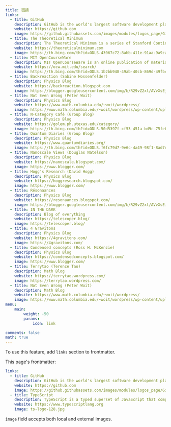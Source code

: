 ```yaml
---
title: 链接
links:
  - title: GitHub
    description: GitHub is the world's largest software development platform.
    website: https://github.com
    image: https://github.githubassets.com/images/modules/logos_page/GitHub-Mark.png
  - title: The Theoretical Minimum
    description: The Theoretical Minimum is a series of Stanford Continuing Studies courses taught by world renowned physicist Leonard Susskind.
    website: https://theoreticalminimum.com
    image: https://th.bing.com/th?id=ODLS.43067c72-8abb-411e-91aa-9a9ca783afa2&w=32&h=32&qlt=90&pcl=fffffa&r=0&o=6&pid=1.
  - title: MIT OpenCourseWare
    description: MIT OpenCourseWare is an online publication of materials from over 2,500 MIT courses, freely sharing knowledge with learners and educators around the world.
    website: https://ocw.mit.edu/search/
    image: https://th.bing.com/th?id=ODLS.1b2bb948-49ab-40cb-869d-49fbc6357aa9&w=32&h=32&qlt=90&pcl=fffffc&r=0&o=6&pid=1.2
  - title: Backreaction (Sabine Hossenfelder)
    description: Physics Blog
    website: https://backreaction.blogspot.com
    image: https://blogger.googleusercontent.com/img/b/R29vZ2xl/AVvXsEj199vq8Hlk6E29e5uhenlksrxFZhW5Z1vc7R5mIjZaNMyFO6CMqBaGlrc7xBjVhVZX-8Y704UfM9GYDzp1SBEI3cqVkRAKqpDWlBAJgj2eKGYyu9tyBuxGksEr122wtT8_9mT4/s1600/br_banner_new06.jpg
  - title: Not Even Wrong (Peter Woit)
    description: Physics Blog
    website: https://www.math.columbia.edu/~woit/wordpress/
    image: https://www.math.columbia.edu/~woit/wordpress/wp-content/uploads/2019/04/wordcloud.png
  - title: N-Category Café (Group Blog)
    description: Physics Blog
    website: https://golem.ph.utexas.edu/category/
    image: https://th.bing.com/th?id=ODLS.50d5397f-cf53-451a-bd9c-75febf78d2a2&w=32&h=32&qlt=90&pcl=fffffa&r=0&o=6&pid=1.2
  - title: Quantum Diaries (Group Blog)
    description: Physics Blog
    website: https://www.quantumdiaries.org/
    image: https://th.bing.com/th?id=ODLS.f6fc79d7-9e6c-4a49-98f1-8ad7dd115d64&w=32&h=32&qlt=90&pcl=fffffa&r=0&o=6&pid=1.2
  - title: Nanoscale Views (Douglas Natelson)
    description: Physics Blog
    website: https://nanoscale.blogspot.com/
    image: https://www.blogger.com/
  - title: Hogg's Research (David Hogg)
    description: Physics Blog
    website: https://hoggresearch.blogspot.com/
    image: https://www.blogger.com/
  - title: Résonaances
    description: Physics Blog
    website: https://resonaances.blogspot.com/
    image: https://blogger.googleusercontent.com/img/b/R29vZ2xl/AVvXsEiHUPQ_ws_0x071WG_Jhyzs1mkD2Y1xeersjlYbsS0UeDmR9IWqlnDkv79WY8UxvzGPWVGTcqNnVfpOTGkcIMOWRXzoi6ZRluAEHjaoiQoHAXVusGtcqK-VqBZLgUAP7OnOTolY0v1HuCDN/s1600-r/Resonaances_v2_05.jpg
  - title: IN THE DARK
    description: Blog of everything
    website: https://telescoper.blog/
    image: https://telescoper.blog/
  - title: 4 Gravitons
    description: Physics Blog
    website: https://4gravitons.com/
    image: https://4gravitons.com/
  - title: Condensed concepts (Ross H. McKenzie)
    description: Physics Blog
    website: https://condensedconcepts.blogspot.com/
    image: https://www.blogger.com/
  - title: Terrytao (Terence Tao)
    description: Math Blog
    website: https://terrytao.wordpress.com/
    image: https://terrytao.wordpress.com/
  - title: Not Even Wrong (Peter Woit)
    description: Math Blog
    website: https://www.math.columbia.edu/~woit/wordpress/
    image: https://www.math.columbia.edu/~woit/wordpress/wp-content/uploads/2019/08/mass-shell-new.png
menu:
    main: 
        weight: -50
        params:
            icon: link

comments: false
math: true
---
```


To use this feature, add `links` section to frontmatter.

This page's frontmatter:

```yaml
links:
  - title: GitHub
    description: GitHub is the world's largest software development platform.
    website: https://github.com
    image: https://github.githubassets.com/images/modules/logos_page/GitHub-Mark.png
  - title: TypeScript
    description: TypeScript is a typed superset of JavaScript that compiles to plain JavaScript.
    website: https://www.typescriptlang.org
    image: ts-logo-128.jpg
```

`image` field accepts both local and external images.